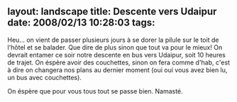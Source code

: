 layout: landscape
title: Descente vers Udaipur
date: 2008/02/13 10:28:03
tags:
---

Heu... on vient de passer plusieurs jours à se dorer la pilule sur le toit de l'hôtel et se balader. Que dire de plus sinon que tout va pour le mieux! On devrait entamer ce soir notre descente en bus vers Udaipur, soit 10 heures de trajet. On éspère avoir des couchettes, sinon on fera comme d'hab, c'est à dire on changera nos plans au dernier moment (oui oui vous avez bien lu, un bus avec couchettes).

On éspère que pour vous tous tout se passe bien. Namasté.
